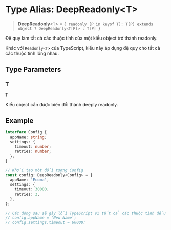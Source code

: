 # Type Alias: DeepReadonly\<T\>

> **DeepReadonly**\<`T`\> = `{ readonly [P in keyof T]: T[P] extends object ? DeepReadonly<T[P]> : T[P] }`

Đệ quy làm tất cả các thuộc tính của một kiểu object trở thành readonly.

Khác với `Readonly<T>` của TypeScript, kiểu này áp dụng đệ quy cho tất cả các thuộc tính lồng nhau.

## Type Parameters

### T

`T`

Kiểu object cần được biến đổi thành deeply readonly.

## Example

```typescript
interface Config {
  appName: string;
  settings: {
    timeout: number;
    retries: number;
  };
}

// Khởi tạo một đối tượng Config
const config: DeepReadonly<Config> = {
  appName: 'Ecoma',
  settings: {
    timeout: 30000,
    retries: 3,
  },
};

// Các dòng sau sẽ gây lỗi TypeScript vì tất cả các thuộc tính đều readonly
// config.appName = 'New Name';
// config.settings.timeout = 60000;
```
